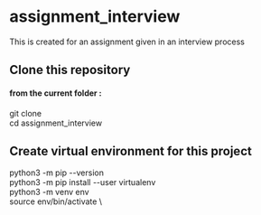 # assignment_interview
This is created for an assignment given in an interview process


## Clone this repository 
#### from the current folder :
git clone \
cd assignment_interview

## Create virtual environment for this project
python3 -m pip --version \
python3 -m pip install --user virtualenv \
python3 -m venv env \
source env/bin/activate \
